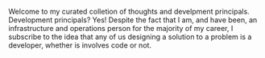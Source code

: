 Welcome to my curated colletion of thoughts and develpment principals.  Development principals?  Yes!  Despite the fact that I am, and have been, an infrastructure and operations person for the majority of my career, I subscribe to the idea that any of us designing a solution to a problem is a developer, whether is involves code or not.
